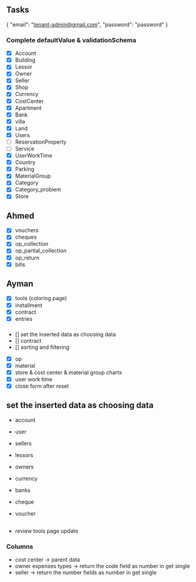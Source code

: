 ## Tasks

{
"email": "tenant-admin@gmail.com",
"password": "password"
}

### Complete defaultValue & validationSchema

- [x] Account
- [x] Building
- [x] Lessor
- [x] Owner
- [x] Seller
- [x] Shop
- [x] Currency
- [x] CostCenter
- [x] Apartment
- [x] Bank
- [x] villa
- [x] Land
- [x] Users
- [ ] ReservationProperty
- [ ] Service
- [X] UserWorkTime
- [X] Country
- [X] Parking
- [x] MaterialGroup
- [x] Category
- [x] Category_problem
- [x] Store

## Ahmed

- [x] vouchers
- [x] cheques
- [x] op_collection
- [x] op_partial_collection
- [x] op_return
- [x] bills

## Ayman

- [x] tools (coloring page)
- [x] installment
- [x] contract
- [x] entries

###

- [] set the inserted data as choosing data
- [] contract
- [] sorting and filtering
- [X] op
- [X] material
- [x] store & cost center & material group charts
- [X] user work time
- [x] close form after reset

## set the inserted data as choosing data

- account
- user

- sellers
- lessors
- owners
- currency
- banks
- cheque
- voucher




##
- review tools page update


### Columns
- cost center -> parent data
- owner expenses types -> return the code field as number in get single
- seller -> return the number fields as number in get single


